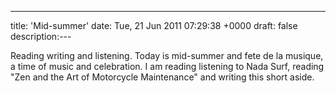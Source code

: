 ---
title: 'Mid-summer'
date: Tue, 21 Jun 2011 07:29:38 +0000
draft: false
description:---

Reading writing and listening. Today is mid-summer and fete de la musique, a time of music and celebration. I am reading listening to Nada Surf, reading "Zen and the Art of Motorcycle Maintenance" and writing this short aside.